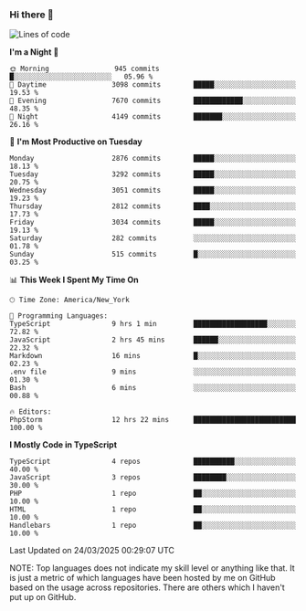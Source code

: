 ### Hi there 👋

<!--
**LynxJinxxy/LynxJinxxy** is a ✨ _special_ ✨ repository because its `README.md` (this file) appears on your GitHub profile.

Here are some ideas to get you started:

- 🔭 I’m currently working on ...
- 🌱 I’m currently learning ...
- 👯 I’m looking to collaborate on ...
- 🤔 I’m looking for help with ...
- 💬 Ask me about ...
- 📫 How to reach me: ...
- 😄 Pronouns: ...
- ⚡ Fun fact: ...
-->

<!--START_SECTION:waka-->
![Lines of code](https://img.shields.io/badge/From%20Hello%20World%20I%27ve%20Written-24.7%20million%20lines%20of%20code-blue)

**I'm a Night 🦉** 

```text
🌞 Morning                945 commits         █░░░░░░░░░░░░░░░░░░░░░░░░   05.96 % 
🌆 Daytime                3098 commits        █████░░░░░░░░░░░░░░░░░░░░   19.53 % 
🌃 Evening                7670 commits        ████████████░░░░░░░░░░░░░   48.35 % 
🌙 Night                  4149 commits        ███████░░░░░░░░░░░░░░░░░░   26.16 % 
```
📅 **I'm Most Productive on Tuesday** 

```text
Monday                   2876 commits        █████░░░░░░░░░░░░░░░░░░░░   18.13 % 
Tuesday                  3292 commits        █████░░░░░░░░░░░░░░░░░░░░   20.75 % 
Wednesday                3051 commits        █████░░░░░░░░░░░░░░░░░░░░   19.23 % 
Thursday                 2812 commits        ████░░░░░░░░░░░░░░░░░░░░░   17.73 % 
Friday                   3034 commits        █████░░░░░░░░░░░░░░░░░░░░   19.13 % 
Saturday                 282 commits         ░░░░░░░░░░░░░░░░░░░░░░░░░   01.78 % 
Sunday                   515 commits         █░░░░░░░░░░░░░░░░░░░░░░░░   03.25 % 
```


📊 **This Week I Spent My Time On** 

```text
🕑︎ Time Zone: America/New_York

💬 Programming Languages: 
TypeScript               9 hrs 1 min         ██████████████████░░░░░░░   72.82 % 
JavaScript               2 hrs 45 mins       ██████░░░░░░░░░░░░░░░░░░░   22.32 % 
Markdown                 16 mins             █░░░░░░░░░░░░░░░░░░░░░░░░   02.23 % 
.env file                9 mins              ░░░░░░░░░░░░░░░░░░░░░░░░░   01.30 % 
Bash                     6 mins              ░░░░░░░░░░░░░░░░░░░░░░░░░   00.88 % 

🔥 Editors: 
PhpStorm                 12 hrs 22 mins      █████████████████████████   100.00 % 
```

**I Mostly Code in TypeScript** 

```text
TypeScript               4 repos             ██████████░░░░░░░░░░░░░░░   40.00 % 
JavaScript               3 repos             ████████░░░░░░░░░░░░░░░░░   30.00 % 
PHP                      1 repo              ██░░░░░░░░░░░░░░░░░░░░░░░   10.00 % 
HTML                     1 repo              ██░░░░░░░░░░░░░░░░░░░░░░░   10.00 % 
Handlebars               1 repo              ██░░░░░░░░░░░░░░░░░░░░░░░   10.00 % 
```




 Last Updated on 24/03/2025 00:29:07 UTC
<!--END_SECTION:waka-->
NOTE: Top languages does not indicate my skill level or anything like that. It is just a metric of which languages have been hosted by me on GitHub based on the usage across repositories. There are others which I haven't put up on GitHub.
